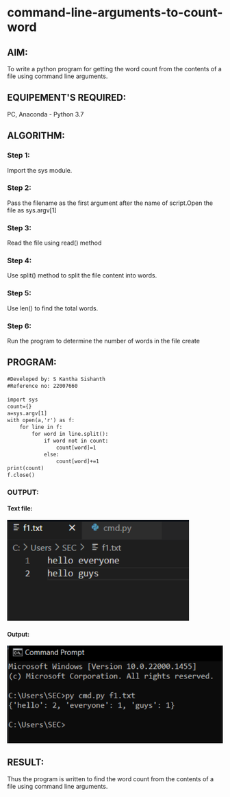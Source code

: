 # command-line-arguments-to-count-word
## AIM:
To write a python program for getting the word count from the contents of a file using command line arguments.
## EQUIPEMENT'S REQUIRED: 
PC, Anaconda - Python 3.7
## ALGORITHM: 
### Step 1:
Import the sys module.

### Step 2:
Pass the filename as the first argument after the name of script.Open the file as sys.argv[1]

### Step 3:
Read the file using read() method

### Step 4:
Use split() method to split the file content into words.

### Step 5:
Use len() to find the total words.

### Step 6:
Run the program to determine the number of words in the file create



## PROGRAM:
```
#Developed by: S Kantha Sishanth
#Reference no: 22007660

import sys
count={}
a=sys.argv[1]
with open(a,'r') as f:
    for line in f:
        for word in line.split():
            if word not in count:
                count[word]=1
            else:
                count[word]+=1
print(count)
f.close()
```

### OUTPUT:

#### Text file:
!['output'](/out01.png)
#### Output:
!['output'](/out02.png)


## RESULT:
Thus the program is written to find the word count from the contents of a file using command line arguments.
